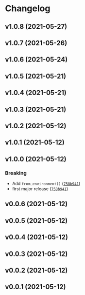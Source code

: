 # Changelog

<!--next-version-placeholder-->

## v1.0.8 (2021-05-27)


## v1.0.7 (2021-05-26)


## v1.0.6 (2021-05-24)


## v1.0.5 (2021-05-21)


## v1.0.4 (2021-05-21)


## v1.0.3 (2021-05-21)


## v1.0.2 (2021-05-12)


## v1.0.1 (2021-05-12)


## v1.0.0 (2021-05-12)
### Breaking
* Add `from_environment()` ([`758b941`](https://github.com/WIPACrepo/wipac-dev-tools/commit/758b941b1a7cd7d0fd711ee9d1c9115c22260eac))
* first major release ([`758b941`](https://github.com/WIPACrepo/wipac-dev-tools/commit/758b941b1a7cd7d0fd711ee9d1c9115c22260eac))

## v0.0.6 (2021-05-12)


## v0.0.5 (2021-05-12)


## v0.0.4 (2021-05-12)


## v0.0.3 (2021-05-12)


## v0.0.2 (2021-05-12)


## v0.0.1 (2021-05-12)

